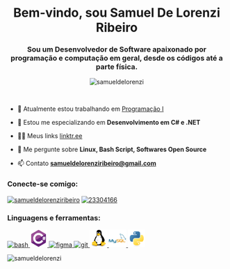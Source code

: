 <h1 align="center">Bem-vindo, sou Samuel De Lorenzi Ribeiro</h1>
<h3 align="center">Sou um Desenvolvedor de Software apaixonado por programação e computação em geral, desde os códigos até a parte física.</h3>

<p align="center"> <img src="https://komarev.com/ghpvc/?username=samueldelorenzi&label=Profile%20views&color=0e75b6&style=flat" alt="samueldelorenzi" /> </p>
<p align="center"> <a href="https://twitter.com/" target="blank"><img src="https://img.shields.io/twitter/follow/?logo=twitter&style=for-the-badge" alt="" /></a> </p>

- 🔭 Atualmente estou trabalhando em [Programação I](https://github.com/samueldelorenzi/ProgramacaoI)

- 🌱 Estou me especializando em **Desenvolvimento em C# e .NET**

- 👨‍💻 Meus links [linktr.ee](https://linktr.ee/samueldelorenzi)

- 💬 Me pergunte sobre **Linux, Bash Script, Softwares Open Source**

- 📫 Contato **samueldelorenziribeiro@gmail.com**

<h3 align="left">Conecte-se comigo:</h3>
<p align="left">
<a href="https://linkedin.com/in/samueldelorenziribeiro" target="blank"><img align="center" src="https://raw.githubusercontent.com/rahuldkjain/github-profile-readme-generator/master/src/images/icons/Social/linked-in-alt.svg" alt="samueldelorenziribeiro" height="30" width="40" /></a>
<a href="https://stackoverflow.com/users/23304166" target="blank"><img align="center" src="https://raw.githubusercontent.com/rahuldkjain/github-profile-readme-generator/master/src/images/icons/Social/stack-overflow.svg" alt="23304166" height="30" width="40" /></a>
</p>

<h3 align="left">Linguagens e ferramentas:</h3>
<p align="left"> <a href="https://www.gnu.org/software/bash/" target="_blank" rel="noreferrer"> <img src="https://www.vectorlogo.zone/logos/gnu_bash/gnu_bash-icon.svg" alt="bash" width="40" height="40"/> </a> <a href="https://www.w3schools.com/cs/" target="_blank" rel="noreferrer"> <img src="https://raw.githubusercontent.com/devicons/devicon/master/icons/csharp/csharp-original.svg" alt="csharp" width="40" height="40"/> </a> <a href="https://www.figma.com/" target="_blank" rel="noreferrer"> <img src="https://www.vectorlogo.zone/logos/figma/figma-icon.svg" alt="figma" width="40" height="40"/> </a> <a href="https://git-scm.com/" target="_blank" rel="noreferrer"> <img src="https://www.vectorlogo.zone/logos/git-scm/git-scm-icon.svg" alt="git" width="40" height="40"/> </a> <a href="https://www.linux.org/" target="_blank" rel="noreferrer"> <img src="https://raw.githubusercontent.com/devicons/devicon/master/icons/linux/linux-original.svg" alt="linux" width="40" height="40"/> </a> <a href="https://www.mysql.com/" target="_blank" rel="noreferrer"> <img src="https://raw.githubusercontent.com/devicons/devicon/master/icons/mysql/mysql-original-wordmark.svg" alt="mysql" width="40" height="40"/> </a> <a href="https://www.python.org" target="_blank" rel="noreferrer"> <img src="https://raw.githubusercontent.com/devicons/devicon/master/icons/python/python-original.svg" alt="python" width="40" height="40"/> </a> </p>

<p><img align="left" src="https://github-readme-stats.vercel.app/api/top-langs?username=samueldelorenzi&show_icons=true&locale=en&layout=compact" alt="samueldelorenzi" /></p>
